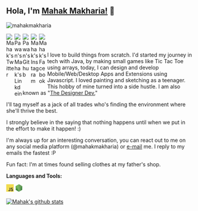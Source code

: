 ## Hola, I'm [Mahak Makharia!](https://mahakmakharia.com) 👋

<p align="left"> <img src="https://komarev.com/ghpvc/?username=mahakmakharia&label=Views&color=blue&style=plastic" alt="mahakmakharia" /> </p>

<a href="https://twitter.com/mahakmakharia">
  <img align="left" alt="Mahak's Twitter" width="22px" src="https://cdn.jsdelivr.net/npm/simple-icons@v3/icons/twitter.svg" />
</a>
<a href="https://linkedin.com/in/mahakmakharia">
  <img align="left" alt="Pawan'sMahak's Linkdein" width="22px" src="https://cdn.jsdelivr.net/npm/simple-icons@v3/icons/linkedin.svg" />
</a>
<a href="https://github.com/mahakmakharia">
  <img align="left" alt="Pawan's Github" width="22px" src="https://cdn.jsdelivr.net/npm/simple-icons@v3/icons/github.svg" />
</a>
<a href="https://instagram.com/mahakmakharia/">
  <img align="left" alt="Mahak's Instagram" width="22px" src="https://cdn.jsdelivr.net/npm/simple-icons@v3/icons/instagram.svg" />
</a>
<a href="https://www.facebook.com/mahakmakharia/">
  <img align="left" alt="Mahak's Facebook" width="22px" src="https://cdn.jsdelivr.net/npm/simple-icons@v3/icons/facebook.svg" />
</a>

<br/>
<br/>



I love to build things from scratch. I'd started my journey in tech with Java, by making small games like Tic Tac Toe using arrays, today, I can design and develop Mobile/Web/Desktop Apps and Extensions using Javascript. I loved painting and sketching as a teenager. This hobby of mine turned into a side hustle. I am also known as "[The Designer Dev.](https://designerdev.in)"

I'll tag myself as a jack of all trades who's finding the environment where she'll thrive the best.

I strongly believe in the saying that nothing happens until when we put in the effort to make it happen! :)

I'm always up for an interesting conversation, you can react out to me on any social media platform (@mahakmakharia) or [e-mail](mailto:makhariamahak@gmail.com) me. I reply to my emails the fastest :P

Fun fact: I'm at times found selling clothes at my father's shop. 


**Languages and Tools:**  

<code><img height="20" src="https://raw.githubusercontent.com/github/explore/80688e429a7d4ef2fca1e82350fe8e3517d3494d/topics/javascript/javascript.png"></code>
<code><img height="20" src="https://raw.githubusercontent.com/github/explore/80688e429a7d4ef2fca1e82350fe8e3517d3494d/topics/nodejs/nodejs.png"></code>    

<!-- <a href="https://github.com/mahakmakharia">
  <img align="center" src="https://github-readme-stats.vercel.app/api/top-langs/?username=mahakmakharia&theme=light&hide_langs_below=1" />
</a> -->
<a href="https://github.com/mahakmakharia">
 <img align="center" src="https://github-readme-stats.vercel.app/api?username=mahakmakharia&show_icons=true&theme=light&line_height=27" alt="Mahak's github stats"/>
</a>
